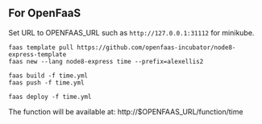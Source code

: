 ## For OpenFaaS

Set URL to OPENFAAS_URL such as `http://127.0.0.1:31112` for minikube.

```
faas template pull https://github.com/openfaas-incubator/node8-express-template
faas new --lang node8-express time --prefix=alexellis2

faas build -f time.yml
faas push -f time.yml

faas deploy -f time.yml
```

The function will be available at: http://$OPENFAAS_URL/function/time

